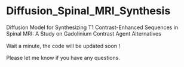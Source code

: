# Diffusion_Spinal_MRI_Synthesis
Diffusion Model for Synthesizing T1 Contrast-Enhanced Sequences in Spinal MRI: A Study on Gadolinium Contrast Agent Alternatives


Wait a minute, the code will be updated soon！

Please let me know if you have any questions.
